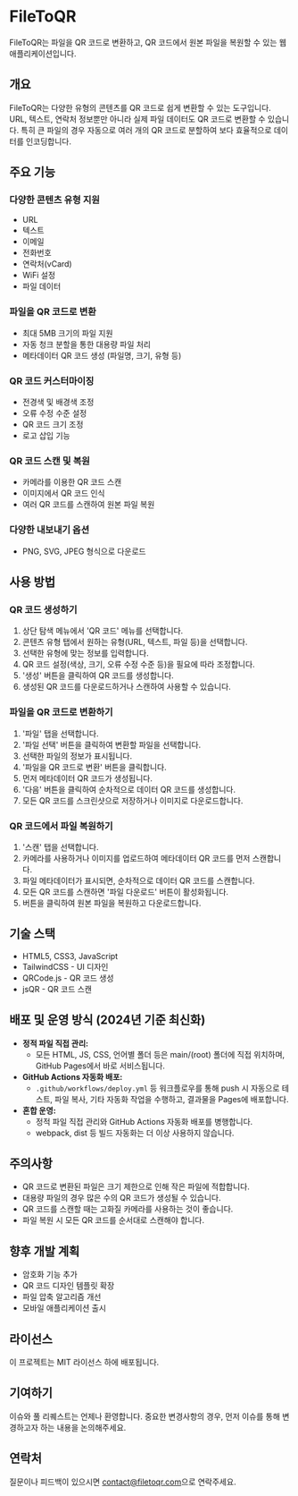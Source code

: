 # FileToQR

FileToQR는 파일을 QR 코드로 변환하고, QR 코드에서 원본 파일을 복원할 수 있는 웹 애플리케이션입니다.

## 개요

FileToQR는 다양한 유형의 콘텐츠를 QR 코드로 쉽게 변환할 수 있는 도구입니다. URL, 텍스트, 연락처 정보뿐만 아니라 실제 파일 데이터도 QR 코드로 변환할 수 있습니다. 특히 큰 파일의 경우 자동으로 여러 개의 QR 코드로 분할하여 보다 효율적으로 데이터를 인코딩합니다.

## 주요 기능

### 다양한 콘텐츠 유형 지원
- URL
- 텍스트
- 이메일
- 전화번호
- 연락처(vCard)
- WiFi 설정
- 파일 데이터

### 파일을 QR 코드로 변환
- 최대 5MB 크기의 파일 지원
- 자동 청크 분할을 통한 대용량 파일 처리
- 메타데이터 QR 코드 생성 (파일명, 크기, 유형 등)

### QR 코드 커스터마이징
- 전경색 및 배경색 조정
- 오류 수정 수준 설정
- QR 코드 크기 조정
- 로고 삽입 기능

### QR 코드 스캔 및 복원
- 카메라를 이용한 QR 코드 스캔
- 이미지에서 QR 코드 인식
- 여러 QR 코드를 스캔하여 원본 파일 복원

### 다양한 내보내기 옵션
- PNG, SVG, JPEG 형식으로 다운로드

## 사용 방법

### QR 코드 생성하기

1. 상단 탐색 메뉴에서 'QR 코드' 메뉴를 선택합니다.
2. 콘텐츠 유형 탭에서 원하는 유형(URL, 텍스트, 파일 등)을 선택합니다.
3. 선택한 유형에 맞는 정보를 입력합니다.
4. QR 코드 설정(색상, 크기, 오류 수정 수준 등)을 필요에 따라 조정합니다.
5. '생성' 버튼을 클릭하여 QR 코드를 생성합니다.
6. 생성된 QR 코드를 다운로드하거나 스캔하여 사용할 수 있습니다.

### 파일을 QR 코드로 변환하기

1. '파일' 탭을 선택합니다.
2. '파일 선택' 버튼을 클릭하여 변환할 파일을 선택합니다.
3. 선택한 파일의 정보가 표시됩니다.
4. '파일을 QR 코드로 변환' 버튼을 클릭합니다.
5. 먼저 메타데이터 QR 코드가 생성됩니다.
6. '다음' 버튼을 클릭하여 순차적으로 데이터 QR 코드를 생성합니다.
7. 모든 QR 코드를 스크린샷으로 저장하거나 이미지로 다운로드합니다.

### QR 코드에서 파일 복원하기

1. '스캔' 탭을 선택합니다.
2. 카메라를 사용하거나 이미지를 업로드하여 메타데이터 QR 코드를 먼저 스캔합니다.
3. 파일 메타데이터가 표시되면, 순차적으로 데이터 QR 코드를 스캔합니다.
4. 모든 QR 코드를 스캔하면 '파일 다운로드' 버튼이 활성화됩니다.
5. 버튼을 클릭하여 원본 파일을 복원하고 다운로드합니다.

## 기술 스택

- HTML5, CSS3, JavaScript
- TailwindCSS - UI 디자인
- QRCode.js - QR 코드 생성
- jsQR - QR 코드 스캔

## 배포 및 운영 방식 (2024년 기준 최신화)

- **정적 파일 직접 관리:**
  - 모든 HTML, JS, CSS, 언어별 폴더 등은 main/(root) 폴더에 직접 위치하며, GitHub Pages에서 바로 서비스됩니다.
- **GitHub Actions 자동화 배포:**
  - `.github/workflows/deploy.yml` 등 워크플로우를 통해 push 시 자동으로 테스트, 파일 복사, 기타 자동화 작업을 수행하고, 결과물을 Pages에 배포합니다.
- **혼합 운영:**
  - 정적 파일 직접 관리와 GitHub Actions 자동화 배포를 병행합니다.
  - webpack, dist 등 빌드 자동화는 더 이상 사용하지 않습니다.

## 주의사항

- QR 코드로 변환된 파일은 크기 제한으로 인해 작은 파일에 적합합니다.
- 대용량 파일의 경우 많은 수의 QR 코드가 생성될 수 있습니다.
- QR 코드를 스캔할 때는 고화질 카메라를 사용하는 것이 좋습니다.
- 파일 복원 시 모든 QR 코드를 순서대로 스캔해야 합니다.

## 향후 개발 계획

- 암호화 기능 추가
- QR 코드 디자인 템플릿 확장
- 파일 압축 알고리즘 개선
- 모바일 애플리케이션 출시

## 라이선스

이 프로젝트는 MIT 라이선스 하에 배포됩니다.

## 기여하기

이슈와 풀 리퀘스트는 언제나 환영합니다. 중요한 변경사항의 경우, 먼저 이슈를 통해 변경하고자 하는 내용을 논의해주세요.

## 연락처

질문이나 피드백이 있으시면 [contact@filetoqr.com](mailto:contact@filetoqr.com)으로 연락주세요. 